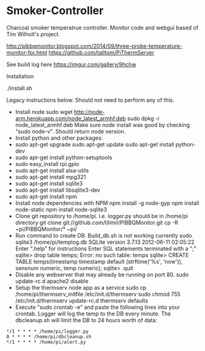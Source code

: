# Smoker-Controller

Charcoal smoker temperatrue controller. Monitor code and webgui based of Tim Wilhoit's project.

http://pibbqmonitor.blogspot.com/2014/09/three-probe-temperature-monitor-for.html
https://github.com/talltom/PiThermServer

See build log here https://imgur.com/gallery/9hchw

Installation

./install.sh

Legacy instructions below. Should not need to perform any of this.



* Install node sudo wget http://node-arm.herokuapp.com/node_latest_armhf.deb sudo dpkg -i node_latest_armhf.deb Make sure node install was good by checking "sudo node-v". Should return node version.
* Install python and other packages:
* sudo apt-get upgrade sudo apt-get update sudo apt-get install python-dev
* sudo apt-get install python-setuptools
* sudo easy_install rpi.gpio
* sudo apt-get install alsa-utils
* sudo apt-get install mpg321
* sudo apt-get install sqlite3
* sudo apt-get install libsqlite3-dev
* sudo apt-get install npm
* Install node dependencies with NPM npm install -g node-gyp npm install node-static npm install node-sqlite3
* Clone git repository to /home/pi. i.e. logger.py should be in /home/pi directory git clone git://github.com/tilimil/PIBBQMonitor.git cp -R ~pi/PIBBQMonitor/* ~pi/
* Run command to create DB. Build_db.sh is not working currently sudo sqlite3 /home/pi/templog.db SQLite version 3.7.13 2012-06-11 02:05:22 Enter ".help" for instructions Enter SQL statements terminated with a ";" sqlite> drop table temps; Error: no such table: temps sqlite> CREATE TABLE temps(timestamp timestamp default (strftime('%s', 'now')), sensnum numeric, temp numeric); sqlite> .quit
* Disable any webserver that may already be running on port 80. sudo update-rc.d apache2 disable
* Setup the thermserv node app as a service sudo cp /home/pi/thermserv_initfile /etc/init.d/thermserv sudo chmod 755 /etc/init.d/thermserv update-rc.d thermserv defaults
* Execute "sudo crontab -e" and paste the following lines into your crontab. Logger will log the temp to the DB every minute. The dbcleanup.sh will limit the DB to 24 hours worth of data:

```
*/1 * * * * /home/pi/logger.py
0 * * * * /home/pi/dbcleanup.sh
*/1 * * * * /home/pi/alert.py
```






